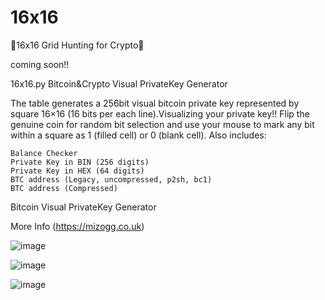 # 16x16
🐍16x16 Grid Hunting for Crypto🐍

coming soon!!

16x16.py Bitcoin&Crypto Visual PrivateKey Generator

The table generates a 256bit visual bitcoin private key represented by square 16×16 (16 bits per each line).Visualizing your private key!! Flip the genuine coin for random bit selection and use your mouse to mark any bit within a square as 1 (filled cell) or 0 (blank cell). Also includes:

    Balance Checker
    Private Key in BIN (256 digits)
    Private Key in HEX (64 digits)
    BTC address (Legacy, uncompressed, p2sh, bc1)
    BTC address (Compressed)

Bitcoin Visual PrivateKey Generator

More Info (https://mizogg.co.uk)


![image](https://github.com/Mizogg/16x16/assets/88630056/06ff460c-add4-47bb-a4bf-08e67a349a48)


![image](https://github.com/Mizogg/16x16/assets/88630056/574841c1-626f-4346-9c62-1b58be189622)


![image](https://github.com/Mizogg/16x16/assets/88630056/c25ae015-fe47-4f3c-af89-2d2bbef1280b)


